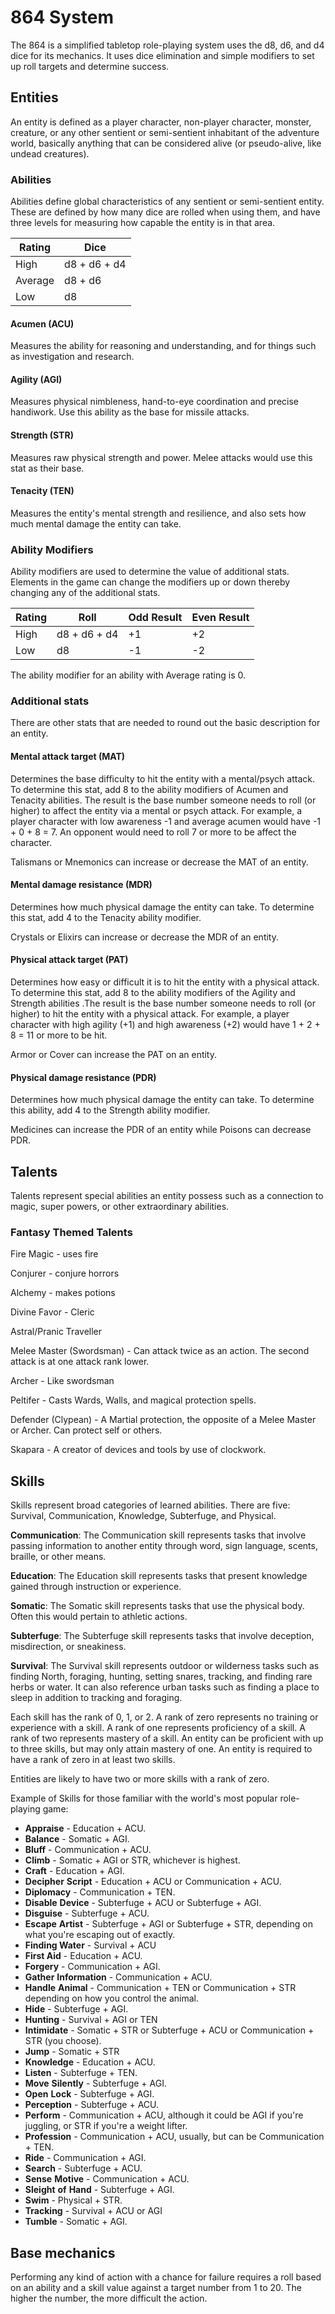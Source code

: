 # 864 System
The 864 is a simplified tabletop role-playing system uses the d8, d6, and d4 dice for its mechanics. It uses dice elimination and simple modifiers to set up roll targets and determine success.

## Entities
An entity is defined as a player character, non-player character, monster, creature, or any other sentient or semi-sentient inhabitant of the adventure world, basically anything that can be considered alive (or pseudo-alive, like undead creatures).

### Abilities
Abilities define global characteristics of any sentient or semi-sentient entity. These are defined by how many dice are rolled when using them, and have three levels for measuring how capable the entity is in that area.

| Rating  | Dice         |
|---------|--------------|
| High    | d8 + d6 + d4 |
| Average | d8 + d6      |
| Low     | d8           |

<!--Since there are only three levels per each ability, the initial recommendation is to have multiple abilities used in the entity definition so that a lot of ground can be covered and compensate for the somewhat simple ability measurement system. These are some proposed abilities:-->

#### Acumen (ACU)
Measures the ability for reasoning and understanding, and for things such as investigation and research. <!--This  determines how many skills an entity can know.-->

#### Agility (AGI)
Measures physical nimbleness, hand-to-eye coordination and precise handiwork. Use this ability as the base for missile attacks.

#### Strength (STR)
Measures raw physical strength and power. Melee attacks would use this stat as their base.

#### Tenacity (TEN)

Measures the entity's mental strength and resilience, and also sets how much mental damage the entity can take.

### Ability Modifiers

Ability modifiers are used to determine the value of additional stats. Elements in the game can change the modifiers up or down thereby changing any of the additional stats. 

| Rating | Roll         | Odd Result | Even Result |
| ------ | ------------ | ---------- | ----------- |
| High   | d8 + d6 + d4 | +1         | +2          |
| Low    | d8           | -1         | -2          |

The ability modifier for an ability with Average rating is 0.

### Additional stats

There are other stats that are needed to round out the basic description for an entity.

#### Mental attack target (MAT)
Determines the base difficulty to hit the entity with a mental/psych attack. To determine this stat, add 8 to the ability modifiers of Acumen and Tenacity abilities. The result is the base number someone needs to roll (or higher) to affect the entity via a mental or psych attack. For example, a player character with low awareness -1 and average acumen would have -1 + 0 + 8 = 7. An opponent would need to roll 7 or more to be affect the character.

Talismans or Mnemonics can increase or decrease the MAT of an entity.

#### Mental damage resistance (MDR)
Determines how much physical damage the entity can take. To determine this stat, add 4 to the Tenacity ability modifier.

Crystals or Elixirs can increase or decrease the MDR of an entity.

#### Physical attack target (PAT)
Determines how easy or difficult it is to hit the entity with a physical attack. To determine this stat, add 8 to the ability modifiers of the Agility and Strength abilities .The result is the base number someone needs to roll (or higher) to hit the entity with a physical attack. For example, a player character with high agility (+1) and high awareness (+2) would have 1 + 2 + 8 = 11 or more to be hit.

Armor or Cover can increase the PAT on an entity.

#### Physical damage resistance (PDR)
Determines how much physical damage the entity can take. To determine this ability, add 4 to the Strength ability modifier.

Medicines can increase the PDR of an entity while Poisons can decrease PDR.

## Talents

Talents represent special abilities an entity possess such as a connection to magic, super powers, or other extraordinary abilities.

### Fantasy Themed Talents

Fire Magic - uses fire

Conjurer - conjure horrors

Alchemy - makes potions

Divine Favor - Cleric

Astral/Pranic Traveller

Melee Master (Swordsman) - Can attack twice as an action. The second attack is at one attack rank lower.

Archer - Like swordsman

Peltifer - Casts Wards, Walls, and magical protection spells.

Defender (Clypean) - A Martial protection, the opposite of a Melee Master or Archer. Can protect self or others.

Skapara - A creator of devices and tools by use of clockwork.



## Skills

Skills represent broad categories of learned abilities. There are five: Survival, Communication, Knowledge, Subterfuge, and Physical. 

**Communication**: The Communication skill represents tasks that involve passing information to another entity through word, sign language, scents, braille, or other means.

**Education**: The Education skill represents tasks that present knowledge gained through instruction or experience.

**Somatic**: The Somatic skill represents tasks that use the physical body. Often this would pertain to athletic actions.

**Subterfuge**: The Subterfuge skill represents tasks that involve deception, misdirection, or sneakiness.

**Survival**: The Survival skill represents outdoor or wilderness tasks such as finding North, foraging, hunting, setting snares, tracking, and finding rare herbs or water. It can also reference urban tasks such as finding a place to sleep in addition to tracking and foraging.

Each skill has the rank of 0, 1, or 2. A rank of zero represents no training or experience with a skill. A rank of one represents proficiency of a skill. A rank of two represents mastery of a skill. An entity can be proficient with up to three skills, but may only attain mastery of one. An entity is required to have a rank of zero in at least two skills.

Entities are likely to have two or more skills with a rank of zero.

Example of Skills for those familiar with the world's most popular role-playing game: 

- **Appraise** - Education + ACU.
- **Balance** - Somatic + AGI.
- **Bluff** - Communication + ACU.
- **Climb** - Somatic + AGI or STR, whichever is highest.
- **Craft** - Education + AGI.
- **Decipher** **Script** - Education + ACU or Communication + ACU.
- **Diplomacy** - Communication + TEN.
- **Disable** **Device** - Subterfuge + ACU or Subterfuge + AGI.
- **Disguise** - Subterfuge + ACU.
- **Escape** **Artist** - Subterfuge + AGI or Subterfuge + STR, depending on what you're escaping out of exactly.
- **Finding Water** - Survival + ACU
- **First Aid** - Education + ACU.
- **Forgery** - Communication + AGI.
- **Gather** **Information** - Communication + ACU.
- **Handle** **Animal** - Communication + TEN or Communication + STR depending on how you control the animal.
- **Hide** - Subterfuge + AGI.
- **Hunting** - Survival + AGI or TEN 
- **Intimidate** - Somatic + STR or Subterfuge + ACU or Communication + STR (you choose).
- **Jump** - Somatic + STR
- **Knowledge** - Education + ACU.
- **Listen** - Subterfuge + TEN.
- **Move** **Silently** - Subterfuge + AGI.
- **Open** **Lock** - Subterfuge + AGI.
- **Perception** - Subterfuge + ACU.
- **Perform** - Communication + ACU, although it could be AGI if you're juggling, or STR if you're a weight lifter.
- **Profession** - Communication + ACU, usually, but can be Communication + TEN.
- **Ride** - Communication + AGI.
- **Search** - Subterfuge + ACU.
- **Sense** **Motive** - Communication + ACU.
- **Sleight** **of** **Hand** - Subterfuge + AGI.
- **Swim** - Physical + STR.
- **Tracking** - Survival + ACU or AGI
- **Tumble** - Somatic + AGI.

## Base mechanics

Performing any kind of action with a chance for failure requires a roll based on an ability and a skill value against a target number from 1 to 20. The higher the number, the more difficult the action.
